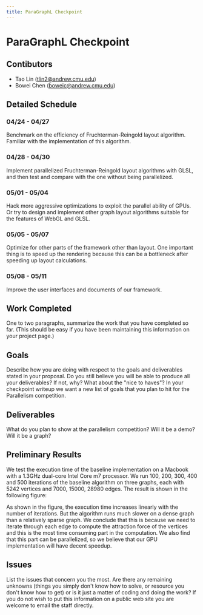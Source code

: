 ```yaml
---
title: ParaGraphL Checkpoint
---
```


# ParaGraphL Checkpoint
## Contibutors
- Tao Lin (<tlin2@andrew.cmu.edu>)
- Bowei Chen (<boweic@andrew.cmu.edu>)

## Detailed Schedule

### 04/24 - 04/27
Benchmark on the efficiency of Fruchterman-Reingold layout algorithm. Familiar with the implementation of this algorithm.
### 04/28 - 04/30
Implement parallelized Fruchterman-Reingold layout algorithms with GLSL, and then test and compare with the one without being parallelized.
### 05/01 - 05/04
Hack more aggressive optimizations to exploit the parallel ability of GPUs. Or try to design and implement other graph layout algorithms suitable for the features of WebGL and GLSL.
### 05/05 - 05/07
Optimize for other parts of the framework other than layout. One important thing is to speed up the rendering because this can be a bottleneck after speeding up layout calculations.
### 05/08 - 05/11
Improve the user interfaces and documents of our framework.

## Work Completed
One to two paragraphs, summarize the work that you have completed so far. (This should be easy if you have been maintaining this information on your project page.)

## Goals

Describe how you are doing with respect to the goals and deliverables stated in your proposal. Do you still believe you will be able to produce all your deliverables? If not, why? What about the "nice to haves"? In your checkpoint writeup we want a new list of goals that you plan to hit for the Parallelism competition.

## Deliverables
What do you plan to show at the parallelism competition? Will it be a demo? Will it be a graph?

## Preliminary Results

We test the execution time of the baseline implementation on a Macbook with a 1.3GHz dual-core Intel Core m7 processor. We run 100, 200, 300, 400 and 500 iterations of the baseline algorithm on three graphs, each with 5242 vertices and 7000, 15000, 28980 edges. The result is shown in the following figure:

As shown in the figure, the execution time increases linearly with the number of iterations. But the algorithm runs much slower on a dense graph than a relatively sparse graph. We conclude that this is because we need to iterate through each edge to compute the attraction force of the vertices and this is the most time consuming part in the computation. We also find that this part can be parallelized, so we believe that our GPU implementation will have decent speedup.

## Issues
List the issues that concern you the most. Are there any remaining unknowns (things you simply don't know how to solve, or resource you don't know how to get) or is it just a matter of coding and doing the work? If you do not wish to put this information on a public web site you are welcome to email the staff directly.
